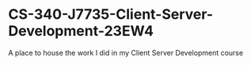 # CS-340-J7735-Client-Server-Development-23EW4
A place to house the work I did in my Client Server Development course

